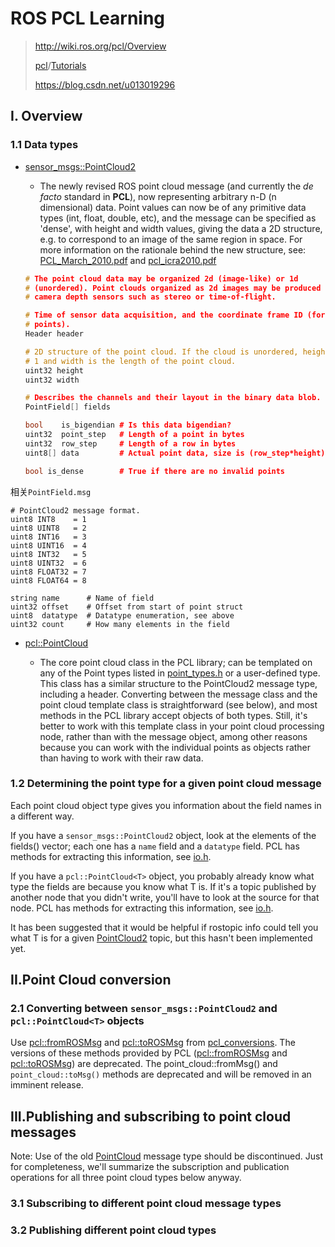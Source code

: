 # ROS PCL Learning

> <http://wiki.ros.org/pcl/Overview>
>
> [pcl](http://wiki.ros.org/pcl)/[Tutorials](http://wiki.ros.org/action/fullsearch/pcl/Tutorials?action=fullsearch&context=180&value=linkto%3A%22pcl%2FTutorials%22)
>
> <https://blog.csdn.net/u013019296>

## I. Overview

### 1.1 Data types

- [sensor_msgs::PointCloud2](http://docs.ros.org/api/sensor_msgs/html/msg/PointCloud2.html)

  - The newly revised ROS point cloud message (and currently the *de facto* standard in **PCL**), now representing arbitrary n-D (n dimensional) data. Point values can now be of any primitive data types (int, float, double, etc), and the message can be specified as 'dense', with height and width values, giving the data a 2D structure, e.g. to correspond to an image of the same region in space. For more information on the rationale behind the new structure, see: [PCL_March_2010.pdf](http://www.ros.org/wiki/pcl?action=AttachFile&do=get&target=PCL_March_2010.pdf) and [pcl_icra2010.pdf](http://rbrusu.com/wp-content/uploads/2010/05/pcl_icra2010.pdf)

  ```cpp
  # The point cloud data may be organized 2d (image-like) or 1d
  # (unordered). Point clouds organized as 2d images may be produced by
  # camera depth sensors such as stereo or time-of-flight.
  
  # Time of sensor data acquisition, and the coordinate frame ID (for 3d
  # points).
  Header header
  
  # 2D structure of the point cloud. If the cloud is unordered, height is
  # 1 and width is the length of the point cloud.
  uint32 height
  uint32 width
  
  # Describes the channels and their layout in the binary data blob.
  PointField[] fields
  
  bool    is_bigendian # Is this data bigendian?
  uint32  point_step   # Length of a point in bytes
  uint32  row_step     # Length of a row in bytes
  uint8[] data         # Actual point data, size is (row_step*height)
  
  bool is_dense        # True if there are no invalid points
  ```
相关`PointField.msg`

```
# PointCloud2 message format.
uint8 INT8    = 1
uint8 UINT8   = 2
uint8 INT16   = 3
uint8 UINT16  = 4
uint8 INT32   = 5
uint8 UINT32  = 6
uint8 FLOAT32 = 7
uint8 FLOAT64 = 8

string name      # Name of field
uint32 offset    # Offset from start of point struct
uint8  datatype  # Datatype enumeration, see above
uint32 count     # How many elements in the field
```

- [pcl::PointCloud](http://docs.pointclouds.org/trunk/classpcl_1_1_point_cloud.html)

  - The core point cloud class in the PCL library; can be templated on any of the Point types listed in [point_types.h](http://docs.pointclouds.org/trunk/point__types_8h_source.html) or a user-defined type. This class has a similar structure to the PointCloud2 message type, including a header. Converting between the message class and the point cloud template class is straightforward (see below), and most methods in the PCL library accept objects of both types. Still, it's better to work with this template class in your point cloud processing node, rather than with the message object, among other reasons because you can work with the individual points as objects rather than having to work with their raw data.

### 1.2 Determining the point type for a given point cloud message

Each point cloud object type gives you information about the field names in a different way.

If you have a `sensor_msgs::PointCloud2` object, look at the elements of the fields() vector; each one has a `name` field and a `datatype` field. PCL has methods for extracting this information, see [io.h](http://docs.pointclouds.org/1.5.1/common_2include_2pcl_2common_2io_8h.html).

If you have a `pcl::PointCloud<T>` object, you probably already know what type the fields are because you know what T is. If it's a topic published by another node that you didn't write, you'll have to look at the source for that node. PCL has methods for extracting this information, see [io.h](http://docs.pointclouds.org/1.5.1/common_2include_2pcl_2common_2io_8h.html).

It has been suggested that it would be helpful if rostopic info could tell you what T is for a given [PointCloud2](http://wiki.ros.org/PointCloud2) topic, but this hasn't been implemented yet.

## II.Point Cloud conversion

### 2.1 Converting between `sensor_msgs::PointCloud2` and `pcl::PointCloud<T>` objects

Use [pcl::fromROSMsg](http://docs.ros.org/hydro/api/pcl_conversions/html/namespacepcl.html#af662c7d46db4cf6f7cfdc2aaf4439760) and [pcl::toROSMsg](http://docs.ros.org/hydro/api/pcl_conversions/html/namespacepcl.html#af2c39730f92ade1603c55d45265e386d) from [pcl_conversions](http://wiki.ros.org/pcl_conversions). The versions of these methods provided by PCL ([pcl::fromROSMsg](http://docs.pointclouds.org/1.5.1/namespacepcl.html#a2829cb35031f3c5ad0403de70f779915) and [pcl::toROSMsg](http://docs.pointclouds.org/1.5.1/namespacepcl.html#a7a849048e91cfc75f30ed30619a74d5d)) are deprecated. The point_cloud::fromMsg() and `point_cloud::toMsg()` methods are deprecated and will be removed in an imminent release. 

## III.Publishing and subscribing to point cloud messages

Note: Use of the old [PointCloud](http://wiki.ros.org/PointCloud) message type should be discontinued. Just for completeness, we'll summarize the subscription and publication operations for all three point cloud types below anyway.

### 3.1 Subscribing to different point cloud message types

### 3.2 Publishing different point cloud types	